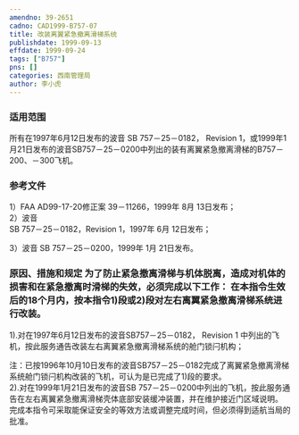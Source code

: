 ```yaml
---
amendno: 39-2651  
cadno: CAD1999-B757-07  
title: 改装离翼紧急撤离滑梯系统  
publishdate: 1999-09-13  
effdate: 1999-09-24  
tags: ["B757"]  
pns: []  
categories: 西南管理局  
author: 李小虎  
---
```

  
### 适用范围  
所有在1997年6月12日发布的波音 SB 757－25－0182， Revision 1，或1999年1月21日发布的波音SB757－25－0200中列出的装有离翼紧急撤离滑梯的B757－200、－300飞机。  
  
<!--more-->  
### 参考文件  
1）FAA AD99-17-20修正案 39－11266，1999年 8月 13日发布；  
2）波音  
SB 757－25－0182，Revision 1，1997年 6月 12日发布；  
  
3）波音 SB 757－25－0200，1999年 1月 21日发布。  
  
### 原因、措施和规定 为了防止紧急撤离滑梯与机体脱离，造成对机体的损害和在紧急撤离时滑梯的失效，必须完成以下工作： 在本指令生效后的18个月内，按本指令1)段或2)段对左右离翼紧急撤离滑梯系统进行改装。  
1).对在1997年6月12日发布的波音SB757－25－0182， Revision 1 中列出的飞机，按此服务通告改装左右离翼紧急撤离滑梯系统的舱门锁闩机构；  
  
注：已按1996年10月10日发布的波音SB757－25－0182完成了离翼紧急撤离滑梯系统舱门锁闩机构改装的飞机，可认为是已完成了1)段的要求。  
2).对在1999年1月21日发布的波音SB 757－25－0200中列出的飞机，按此服务通告在左右离翼紧急撤离滑梯壳体底部安装缓冲装置，并在维护接近门区域说明。  
完成本指令可采取能保证安全的等效方法或调整完成时间，但必须得到适航当局的批准。  
